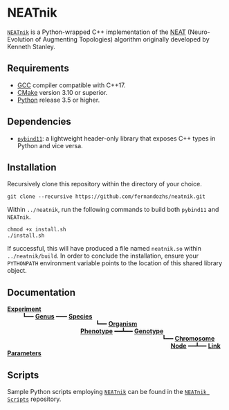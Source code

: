 # NEATnik

[`NEATnik`](https://github.com/fernandozhs/neatnik) is a Python-wrapped C++ implementation of the [NEAT](https://ieeexplore.ieee.org/document/6790655) (Neuro-Evolution of Augmenting Topologies) algorithm originally developed by Kenneth Stanley.

## Requirements

* [GCC](http://gcc.gnu.org/) compiler compatible with C++17.
* [CMake](http://cmake.org/) version 3.10 or superior.
* [Python](http://www.python.org/) release 3.5 or higher.

## Dependencies

* [`pybind11`](http://github.com/pybind/pybind11): a lightweight header-only library that exposes C++ types in Python and vice versa.


## Installation

Recursively clone this repository within the directory of your choice.

```
git clone --recursive https://github.com/fernandozhs/neatnik.git
```

Within `../neatnik`, run the following commands to build both `pybind11` and `NEATnik`.

```
chmod +x install.sh
./install.sh
```

If successful, this will have produced a file named `neatnik.so` within `../neatnik/build`. In order to conclude the installation, ensure your `PYTHONPATH` environment variable points to the location of this shared library object.

## Documentation

**[Experiment](doc/experiment.md)**  
&nbsp;&nbsp;&nbsp;&nbsp;&nbsp;&nbsp;&nbsp;&nbsp;
┗━━ **[Genus](doc/genus.md)** ━━━ **[Species](doc/species.md)**  
&nbsp;&nbsp;&nbsp;&nbsp;&nbsp;&nbsp;&nbsp;&nbsp;&nbsp;&nbsp;&nbsp;&nbsp;&nbsp;&nbsp;&nbsp;&nbsp;&nbsp;&nbsp;&nbsp;&nbsp;&nbsp;&nbsp;&nbsp;&nbsp;&nbsp;&nbsp;&nbsp;&nbsp;&nbsp;&nbsp;&nbsp;&nbsp;&nbsp;&nbsp;&nbsp;&nbsp;&nbsp;&nbsp;&nbsp;&nbsp;&nbsp;&nbsp;&nbsp;&nbsp;&nbsp;&nbsp;&nbsp;&nbsp;&nbsp;&nbsp;&nbsp;
┗━━ **[Organism](doc/organism.md)**  
&nbsp;&nbsp;&nbsp;&nbsp;&nbsp;&nbsp;&nbsp;&nbsp;&nbsp;&nbsp;&nbsp;&nbsp;&nbsp;&nbsp;&nbsp;&nbsp;&nbsp;&nbsp;&nbsp;&nbsp;&nbsp;&nbsp;&nbsp;&nbsp;&nbsp;&nbsp;&nbsp;&nbsp;&nbsp;&nbsp;&nbsp;&nbsp;&nbsp;&nbsp;&nbsp;&nbsp;&nbsp;&nbsp;&nbsp;&nbsp;&nbsp;&nbsp;
**[Phenotype](doc/phenotype.md)** ━━┻━━ **[Genotype](doc/genotype.md)**  
&nbsp;&nbsp;&nbsp;&nbsp;&nbsp;&nbsp;&nbsp;&nbsp;&nbsp;&nbsp;&nbsp;&nbsp;&nbsp;&nbsp;&nbsp;&nbsp;&nbsp;&nbsp;&nbsp;&nbsp;&nbsp;&nbsp;&nbsp;&nbsp;&nbsp;&nbsp;&nbsp;&nbsp;&nbsp;&nbsp;&nbsp;&nbsp;&nbsp;&nbsp;&nbsp;&nbsp;&nbsp;&nbsp;&nbsp;&nbsp;&nbsp;&nbsp;&nbsp;&nbsp;&nbsp;&nbsp;&nbsp;&nbsp;&nbsp;&nbsp;&nbsp;&nbsp;&nbsp;&nbsp;&nbsp;&nbsp;&nbsp;&nbsp;&nbsp;&nbsp;&nbsp;&nbsp;&nbsp;&nbsp;&nbsp;&nbsp;&nbsp;&nbsp;&nbsp;&nbsp;&nbsp;&nbsp;&nbsp;&nbsp;&nbsp;&nbsp;&nbsp;&nbsp;&nbsp;&nbsp;&nbsp;&nbsp;&nbsp;&nbsp;&nbsp;&nbsp;&nbsp;&nbsp;&nbsp;&nbsp;
┗━━ **[Chromosome](doc/chromosome.md)**  
&nbsp;&nbsp;&nbsp;&nbsp;&nbsp;&nbsp;&nbsp;&nbsp;&nbsp;&nbsp;&nbsp;&nbsp;&nbsp;&nbsp;&nbsp;&nbsp;&nbsp;&nbsp;&nbsp;&nbsp;&nbsp;&nbsp;&nbsp;&nbsp;&nbsp;&nbsp;&nbsp;&nbsp;&nbsp;&nbsp;&nbsp;&nbsp;&nbsp;&nbsp;&nbsp;&nbsp;&nbsp;&nbsp;&nbsp;&nbsp;&nbsp;&nbsp;&nbsp;&nbsp;&nbsp;&nbsp;&nbsp;&nbsp;&nbsp;&nbsp;&nbsp;&nbsp;&nbsp;&nbsp;&nbsp;&nbsp;&nbsp;&nbsp;&nbsp;&nbsp;&nbsp;&nbsp;&nbsp;&nbsp;&nbsp;&nbsp;&nbsp;&nbsp;&nbsp;&nbsp;&nbsp;&nbsp;&nbsp;&nbsp;&nbsp;&nbsp;&nbsp;&nbsp;&nbsp;&nbsp;&nbsp;&nbsp;&nbsp;&nbsp;&nbsp;&nbsp;&nbsp;&nbsp;&nbsp;&nbsp;&nbsp;&nbsp;&nbsp;&nbsp;&nbsp;
**[Node](doc/node.md)** ━━┻━━ **[Link](doc/link.md)**  
**[Parameters](doc/parameters.md)**

## Scripts

Sample Python scripts employing [`NEATnik`](https://github.com/fernandozhs/neatnik) can be found in the [`NEATnik Scripts`](http://github.com/fernandozhs/neatnik-scripts) repository.
